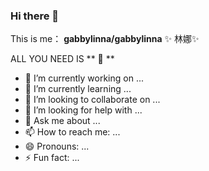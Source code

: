 ### Hi there 👋

This is me： 
**gabbylinna/gabbylinna** 
✨ 林娜✨ 

ALL YOU NEED IS ** :drum: ** 


- 🔭 I’m currently working on ...
- 🌱 I’m currently learning ...
- 👯 I’m looking to collaborate on ...
- 🤔 I’m looking for help with ...
- 💬 Ask me about ...
- 📫 How to reach me: ...
- 😄 Pronouns: ...
- ⚡ Fun fact: ...
